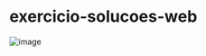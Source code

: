 # exercicio-solucoes-web

![image](https://user-images.githubusercontent.com/56327822/158033873-c6454ea4-389d-448f-b935-d79a443fad14.png)

